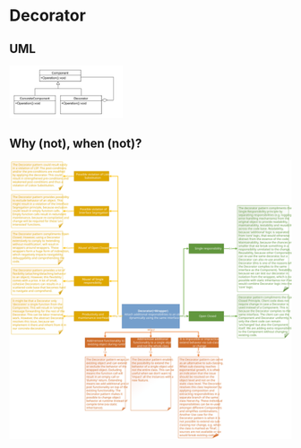 # Decorator
## UML
<img src=DecoratorUML.png width=40% height=40%>

## Why (not), when (not)?
![Decorator](https://raw.githubusercontent.com/NiekBeijloos/Design-Patterns/master/2.%20Structural/4.%20Decorator/Decorator.svg?raw=true)
